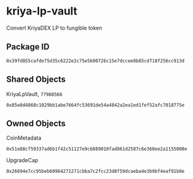 # kriya-lp-vault
Convert KriyaDEX LP to fungible token

## Package ID
```
0x39fd055cafde75d35c6222e2c75e5b90726c15e7dccee8b85cd718f256cc913d
```

## Shared Objects
KriyaLpVault, `77988568`
```
0x85e8d4868c1029bb1abe7664fc53691de54a4842a2ea1ed1fef52afc7018775e
```

## Owned Objects
CoinMetadata
```
0x51e88cf59337ad6b1f42c51127e9c6889010fad861d2587c6e360ee2a1155000e
```
UpgradeCap
```
0x26694e7cc95beb60964271271cbba7c2fcc23d8f59dcaeba4e3b9bf4eaf91b8e
```
